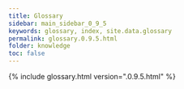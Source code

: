 ```yaml
---
title: Glossary
sidebar: main_sidebar_0_9_5
keywords: glossary, index, site.data.glossary
permalink: glossary.0.9.5.html
folder: knowledge
toc: false
---
```


{% include glossary.html version=".0.9.5.html" %}
